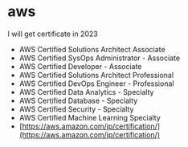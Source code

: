 # aws
I will get certificate in 2023<br>

- AWS Certified Solutions Architect Associate
- AWS Certified SysOps Administrator - Associate
- AWS Certified Developer - Associate
- AWS Certified Solutions Architect Professional
- AWS Certified DevOps Engineer - Professional
- AWS Certified Data Analytics - Specialty
- AWS Certified Database - Specialty
- AWS Certified Security - Specialty
- AWS Certified Machine Learning Specialty
- [https://aws.amazon.com/jp/certification/](https://aws.amazon.com/jp/certification/)
